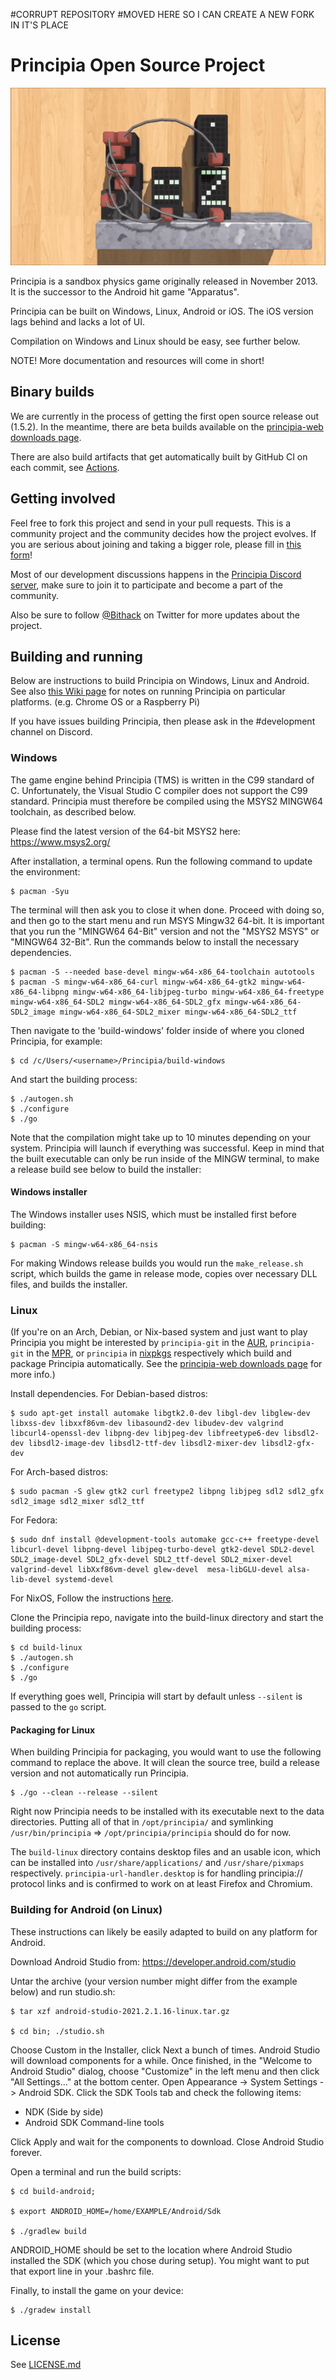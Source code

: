 #CORRUPT REPOSITORY
#MOVED HERE SO I CAN CREATE A NEW FORK IN IT'S PLACE

Principia Open Source Project
=========

![Principia](https://raw.githubusercontent.com/Bithack/principia/master/data-src/github-image0.gif)

Principia is a sandbox physics game originally released in November 2013. It is the successor to the Android hit game "Apparatus".

Principia can be built on Windows, Linux, Android or iOS. The iOS version lags behind and lacks a lot of UI.

Compilation on Windows and Linux should be easy, see further below.

NOTE!
More documentation and resources will come in short!

## Binary builds
We are currently in the process of getting the first open source release out (1.5.2). In the meantime, there are beta builds available on the [principia-web downloads page](https://principia-web.se/download).

There are also build artifacts that get automatically built by GitHub CI on each commit, see [Actions](https://github.com/Bithack/principia/actions).

## Getting involved
Feel free to fork this project and send in your pull requests. This is a community project and the community decides how the project evolves. If you are serious about joining and taking a bigger role, please fill in [this form](https://forms.gle/Pu7Lw5Vjc6yD4jwVA)!

Most of our development discussions happens in the [Principia Discord server](https://discord.gg/qV6APzKfk9), make sure to join it to participate and become a part of the community.

Also be sure to follow [@Bithack](https://twitter.com/Bithack) on Twitter for more updates about the project.

## Building and running
Below are instructions to build Principia on Windows, Linux and Android. See also [this Wiki page](https://principia-web.se/wiki/Compiling_Principia) for notes on running Principia on particular platforms. (e.g. Chrome OS or a Raspberry Pi)

If you have issues building Principia, then please ask in the #development channel on Discord.

### Windows
The game engine behind Principia (TMS) is written in the C99 standard of C. Unfortunately, the Visual Studio C compiler does not support the C99 standard. Principia must therefore be compiled using the MSYS2 MINGW64 toolchain, as described below.

Please find the latest version of the 64-bit MSYS2 here: https://www.msys2.org/

After installation, a terminal opens. Run the following command to update the environment:

	$ pacman -Syu

The terminal will then ask you to close it when done. Proceed with doing so, and then go to the start menu and run MSYS Mingw32 64-bit. It is important that you run the "MINGW64 64-Bit" version and not the "MSYS2 MSYS" or "MINGW64 32-Bit". Run the commands below to install the necessary dependencies.

	$ pacman -S --needed base-devel mingw-w64-x86_64-toolchain autotools
	$ pacman -S mingw-w64-x86_64-curl mingw-w64-x86_64-gtk2 mingw-w64-x86_64-libpng mingw-w64-x86_64-libjpeg-turbo mingw-w64-x86_64-freetype mingw-w64-x86_64-SDL2 mingw-w64-x86_64-SDL2_gfx mingw-w64-x86_64-SDL2_image mingw-w64-x86_64-SDL2_mixer mingw-w64-x86_64-SDL2_ttf

Then navigate to the 'build-windows' folder inside of where you cloned Principia, for example:

	$ cd /c/Users/<username>/Principia/build-windows

And start the building process:

	$ ./autogen.sh
	$ ./configure
	$ ./go

Note that the compilation might take up to 10 minutes depending on your system. Principia will launch if everything was successful. Keep in mind that the built executable can only be run inside of the MINGW terminal, to make a release build see below to build the installer:

#### Windows installer
The Windows installer uses NSIS, which must be installed first before building:

	$ pacman -S mingw-w64-x86_64-nsis

For making Windows release builds you would run the `make_release.sh` script, which builds the game in release mode, copies over necessary DLL files, and builds the installer.

### Linux
(If you're on an Arch, Debian, or Nix-based system and just want to play Principia you might be interested by `principia-git` in the [AUR](https://aur.archlinux.org/packages/principia-git), `principia-git` in the [MPR](https://mpr.makedeb.org/packages/principia-git), or `principia` in [nixpkgs](https://search.nixos.org/packages?channel=unstable&show=principia&type=packages&query=principia) respectively which build and package Principia automatically. See the [principia-web downloads page](https://principia-web.se/download) for more info.)

Install dependencies. For Debian-based distros:

	$ sudo apt-get install automake libgtk2.0-dev libgl-dev libglew-dev libxss-dev libxxf86vm-dev libasound2-dev libudev-dev valgrind libcurl4-openssl-dev libpng-dev libjpeg-dev libfreetype6-dev libsdl2-dev libsdl2-image-dev libsdl2-ttf-dev libsdl2-mixer-dev libsdl2-gfx-dev

For Arch-based distros:

	$ sudo pacman -S glew gtk2 curl freetype2 libpng libjpeg sdl2 sdl2_gfx sdl2_image sdl2_mixer sdl2_ttf

For Fedora:

	$ sudo dnf install @development-tools automake gcc-c++ freetype-devel libcurl-devel libpng-devel libjpeg-turbo-devel gtk2-devel SDL2-devel SDL2_image-devel SDL2_gfx-devel SDL2_ttf-devel SDL2_mixer-devel valgrind-devel libXxf86vm-devel glew-devel  mesa-libGLU-devel alsa-lib-devel systemd-devel

For NixOS, Follow the instructions [here](./nix/README.md).

Clone the Principia repo, navigate into the build-linux directory and start the building process:

	$ cd build-linux
	$ ./autogen.sh
	$ ./configure
	$ ./go

If everything goes well, Principia will start by default unless `--silent` is passed to the `go` script.

#### Packaging for Linux
When building Principia for packaging, you would want to use the following command to replace the above. It will clean the source tree, build a release version and not automatically run Principia.

	$ ./go --clean --release --silent

Right now Principia needs to be installed with its executable next to the data directories. Putting all of that in `/opt/principia/` and symlinking `/usr/bin/principia` => `/opt/principia/principia` should do for now.

The `build-linux` directory contains desktop files and an usable icon, which can be installed into `/usr/share/applications/` and `/usr/share/pixmaps` respectively. `principia-url-handler.desktop` is for handling principia:// protocol links and is confirmed to work on at least Firefox and Chromium.

### Building for Android (on Linux)

These instructions can likely be easily adapted to build on any platform for Android.

Download Android Studio from:
https://developer.android.com/studio

Untar the archive (your version number might differ from the example below) and run studio.sh:

	$ tar xzf android-studio-2021.2.1.16-linux.tar.gz

	$ cd bin; ./studio.sh

Choose Custom in the Installer, click Next a bunch of times. Android Studio will download components for a while. Once finished, in the "Welcome to Android Studio" dialog, choose "Customize" in the left menu and then click "All Settings..." at the bottom center. Open Appearance -> System Settings -> Android SDK. Click the SDK Tools tab and check the following items:

- NDK (Side by side)
- Android SDK Command-line tools

Click Apply and wait for the components to download. Close Android Studio forever.

Open a terminal and run the build scripts:

	$ cd build-android;

	$ export ANDROID_HOME=/home/EXAMPLE/Android/Sdk

	$ ./gradlew build

ANDROID_HOME should be set to the location where Android Studio installed the SDK (which you chose during setup). You might want to put that export line in your .bashrc file.

Finally, to install the game on your device:

	$ ./gradew install

## License
See [LICENSE.md](LICENSE.md)

